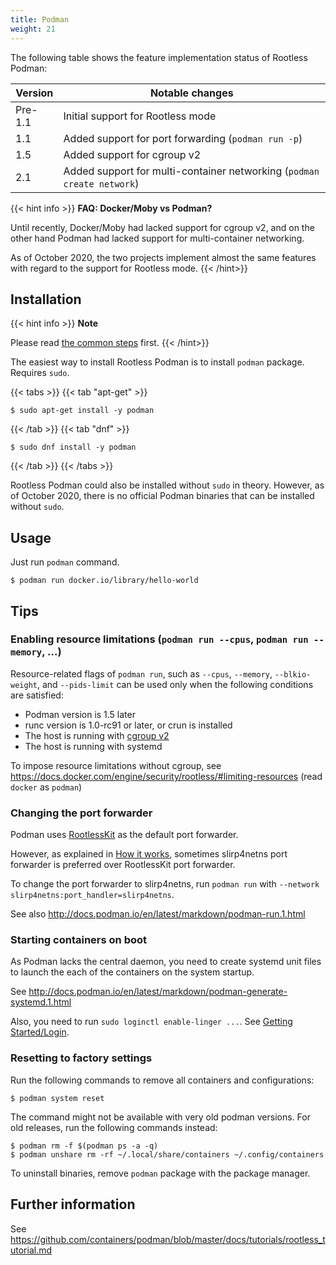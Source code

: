 ```yaml
---
title: Podman
weight: 21
---
```


The following table shows the feature implementation status of Rootless Podman:

| Version | Notable changes
|---------|---------------------------
| Pre-1.1 | Initial support for Rootless mode
|  1.1   | Added support for port forwarding (`podman run -p`)
|  1.5   | Added support for cgroup v2
|  2.1   | Added support for multi-container networking (`podman create network`)

{{< hint info >}}
**FAQ: Docker/Moby vs Podman?**

Until recently, Docker/Moby had lacked support for cgroup v2, and on the other hand
Podman had lacked support for multi-container networking.

As of October 2020, the two projects implement almost the same features with regard
to the support for Rootless mode.
{{< /hint>}}

## Installation
{{< hint info >}}
**Note**

Please read [the common steps](../common) first.
{{< /hint>}}

The easiest way to install Rootless Podman is to install `podman` package.
Requires `sudo`.

{{< tabs >}}
{{< tab "apt-get" >}}
```console
$ sudo apt-get install -y podman
```
{{< /tab >}}
{{< tab "dnf" >}}

```console
$ sudo dnf install -y podman
```
{{< /tab >}}
{{< /tabs >}}

Rootless Podman could also be installed without `sudo` in theory.
However, as of October 2020, there is no official Podman binaries that can be installed
without `sudo`.


## Usage

Just run `podman` command.

```console
$ podman run docker.io/library/hello-world
```

## Tips
### Enabling resource limitations (`podman run --cpus`, `podman run --memory`, ...)

Resource-related flags of `podman run`, such as `--cpus`, `--memory`, `--blkio-weight`, and `--pids-limit` can be used only when the following conditions are satisfied:
* Podman version is 1.5 later
* runc version is 1.0-rc91 or later, or crun is installed
* The host is running with [cgroup v2](/getting-started/common/cgroup2)
* The host is running with systemd

To impose resource limitations without cgroup, see https://docs.docker.com/engine/security/rootless/#limiting-resources (read `docker` as `podman`)

### Changing the port forwarder

Podman uses [RootlessKit](/glossary#rootlesskit) as the default port forwarder.

However, as explained in [How it works](/how-it-works/netns/incoming/), sometimes
slirp4netns port forwarder is preferred over RootlessKit port forwarder.

To change the port forwarder to slirp4netns, run `podman run` with `--network slirp4netns:port_handler=slirp4netns`.

See also http://docs.podman.io/en/latest/markdown/podman-run.1.html

### Starting containers on boot

As Podman lacks the central daemon, you need to create systemd unit files to launch the each of the
containers on the system startup.

See http://docs.podman.io/en/latest/markdown/podman-generate-systemd.1.html

Also, you need to run `sudo loginctl enable-linger ...`. See [Getting Started/Login](/getting-started/common/login/).

### Resetting to factory settings

Run the following commands to remove all containers and configurations:
```console
$ podman system reset
```

The command might not be available with very old podman versions. For old
releases, run the following commands instead:
```console
$ podman rm -f $(podman ps -a -q)
$ podman unshare rm -rf ~/.local/share/containers ~/.config/containers
```

To uninstall binaries, remove `podman` package with the package manager.

## Further information
See https://github.com/containers/podman/blob/master/docs/tutorials/rootless_tutorial.md
